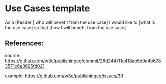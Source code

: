 # Use Cases template
As a [Reader | who will benefit from the use case] I would like to [what is the use case] so that [how I will benefit from the use case]

## References:

source: https://github.com/w3c/publishingcg/commit/26d2447f1e418ab5b9a4b6783571c6e3695fd021

example: https://github.com/w3c/publishingcg/issues/39

